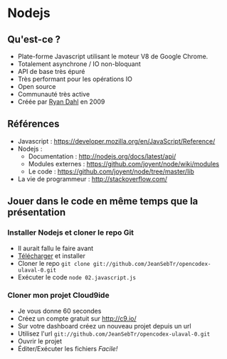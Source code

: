 # Nodejs

## Qu'est-ce ?

 * Plate-forme Javascript utilisant le moteur V8 de Google Chrome.
 * Totalement asynchrone / IO non-bloquant
 * API de base très épuré
 * Très performant pour les opérations IO
 * Open source
 * Communauté très active
 * Créée par [Ryan Dahl](https://github.com/ry) en 2009

## Références

 * Javascript : https://developer.mozilla.org/en/JavaScript/Reference/
 * Nodejs :
    * Documentation : http://nodejs.org/docs/latest/api/
    * Modules externes : https://github.com/joyent/node/wiki/modules
    * Le code : https://github.com/joyent/node/tree/master/lib
 * La vie de programmeur : http://stackoverflow.com/

## Jouer dans le code en même temps que la présentation

### Installer Nodejs et cloner le repo Git
 * Il aurait fallu le faire avant
 * [Télécharger](http://nodejs.org/#download) et installer
 * Cloner le repo `git clone git://github.com/JeanSebTr/opencodex-ulaval-0.git`
 * Exécuter le code `node 02.javascript.js`

### Cloner mon projet Cloud9ide
 * Je vous donne 60 secondes
 * Créez un compte gratuit sur http://c9.io/
 * Sur votre dashboard créez un nouveau projet depuis un url
 * Utilisez l'url `git://github.com/JeanSebTr/opencodex-ulaval-0.git`
 * Ouvrir le projet
 * Éditer/Exécuter les fichiers *Facile!*

